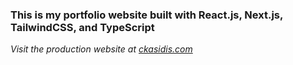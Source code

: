 ### This is my portfolio website built with React.js, Next.js, TailwindCSS, and TypeScript
*Visit the production website at [ckasidis.com](https://ckasidis.com)*
